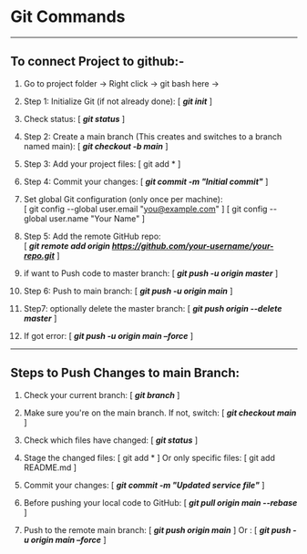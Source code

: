# Git Commands

---

## To connect Project to github:-
1.	Go to project folder -> Right click -> git bash here ->
2.	Step 1: Initialize Git (if not already done):      [   ***git init***   ]
3.	Check status: [  ***git status***   ]
4.	Step 2: Create a main branch (This creates and switches to a branch named main):   [   ***git checkout -b  main***   ]
5.	Step 3: Add your project files:   [   git add *   ]
6.	Step 4: Commit your changes:   [   ***git commit -m "Initial commit"***   ]
7.	Set global Git configuration (only once per machine):  
[   git config --global user.email "you@example.com"   ]
[   git config --global user.name "Your Name"   ]

8.	Step 5: Add the remote GitHub repo:    
[   ***git remote add origin https://github.com/your-username/your-repo.git***   ]

9.	if want to Push code to master branch:  [   ***git push -u origin master***   ]
10.	Step 6: Push to main branch:  [   ***git push -u origin main***   ]
11.	Step7: optionally delete the master branch:   [   ***git push origin --delete master***   ]
12.	If got error:    [   ***git push -u origin main –force***   ]

---

## Steps to Push Changes to main Branch:
1.	Check your current branch:   [   ***git branch***   ]
2.	Make sure you're on the main branch. If not, switch:   [   ***git checkout main***   ]
3.	Check which files have changed:    [   ***git status***   ]
4.	Stage the changed files:   [   git add *   ]
Or only specific files:  [   git add README.md   ]

5.	Commit your changes:   [   ***git commit -m "Updated service file"***   ]
6.	Before pushing your local code to GitHub:    [   ***git pull origin main --rebase***   ]
7.	Push to the remote main branch:   [   ***git push origin main***   ]
Or :    [   ***git push -u origin main –force***   ]





